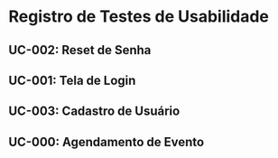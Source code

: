 # Registro de Testes de Usabilidade

##  UC-002: Reset de Senha
## UC-001: Tela de Login
## UC-003: Cadastro de Usuário
## UC-000: Agendamento de Evento
